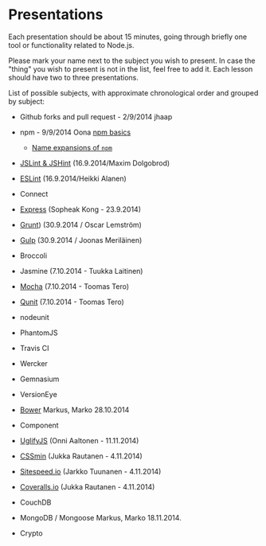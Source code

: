 # Presentations

Each presentation should be about 15 minutes, going through briefly one tool or functionality related to Node.js.

Please mark your name next to the subject you wish to present. In case the "thing" you wish to present is not in the
list, feel free to add it.
Each lesson should have two to three presentations.

List of possible subjects, with approximate chronological order and grouped by subject:

- Github forks and pull request - 2/9/2014 jhaap

- npm - 9/9/2014 Oona [npm basics](https://speakerdeck.com/oona/npm-basics)
  - [Name expansions of `npm`](https://github.com/npm/npm-expansions/blob/master/index.json)

- [JSLint & JSHint](https://speakerdeck.com/tariel/jslint-and-jslint) (16.9.2014/Maxim Dolgobrod)
- [ESLint](https://speakerdeck.com/heikkialanen/eslint-presentation) (16.9.2014/Heikki Alanen)

- Connect
- [Express](https://speakerdeck.com/skyfire/express-dot-js) (Sopheak Kong - 23.9.2014)

- [Grunt](https://slides.com/oscarlemstrom/gruntjs/)) (30.9.2014 / Oscar Lemström)
- [Gulp](https://slides.com/joonasmerilainen/gulp-js/) (30.9.2014 / Joonas Meriläinen)
- Broccoli

- Jasmine (7.10.2014 - Tuukka Laitinen)
- [Mocha](https://speakerdeck.com/tomter/mocha-ja-qunit) (7.10.2014 - Toomas Tero)
- [Qunit](https://speakerdeck.com/tomter/mocha-ja-qunit) (7.10.2014 - Toomas Tero)
- nodeunit
- PhantomJS

- Travis CI
- Wercker

- Gemnasium
- VersionEye

- [Bower](http://markoham.github.io/NodeJS-Presentation-Bower/) Markus, Marko 28.10.2014
- Component

- [UglifyJS](https://slides.com/onnia/uglifyjs) (Onni Aaltonen - 11.11.2014)
- [CSSmin](https://speakerdeck.com/jukra/cssmin) (Jukka Rautanen - 4.11.2014)
- [Sitespeed.io](https://speakerdeck.com/tuunanen/sitespeed-dot-io) (Jarkko Tuunanen - 4.11.2014)
- [Coveralls.io](https://speakerdeck.com/jukra/coveralls-dot-io) (Jukka Rautanen - 4.11.2014)

- CouchDB
- MongoDB / Mongoose Markus, Marko 18.11.2014.
- Crypto
